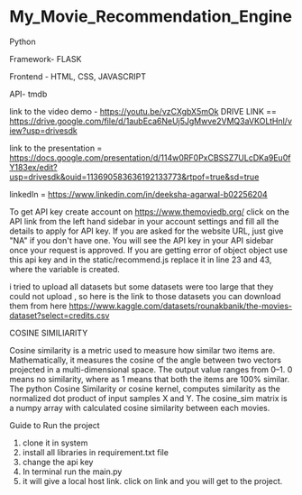 # My_Movie_Recommendation_Engine

Python 

Framework- FLASK

Frontend - HTML, CSS, JAVASCRIPT 

API- tmdb

link to the video demo - https://youtu.be/vzCXgbX5mOk
DRIVE LINK == https://drive.google.com/file/d/1aubEca6NeUj5JgMwve2VMQ3aVKOLtHnl/view?usp=drivesdk



link to the presentation = https://docs.google.com/presentation/d/114w0RF0PxCBSSZ7ULcDKa9Eu0fY183ex/edit?usp=drivesdk&ouid=113690583636192133773&rtpof=true&sd=true


linkedIn = https://www.linkedin.com/in/deeksha-agarwal-b02256204

To get API key
create account on  https://www.themoviedb.org/  click on the API link from the left hand sidebar in your account settings and fill all the details to apply for API key. If you are asked for the website URL, just give "NA" if you don't have one. You will see the API key in your API sidebar once your request is approved.
If you are getting error of object object use this api key and in the static/recommend.js replace it in line 23 and 43, where the variable is created.


i tried to upload all datasets but some datasets were too large that they could not upload ,
so here is the link to those datasets you can download them from here
https://www.kaggle.com/datasets/rounakbanik/the-movies-dataset?select=credits.csv


COSINE SIMILIARITY


Cosine similarity is a metric used to measure how similar two items are. Mathematically, it measures the cosine of the angle between two vectors projected in a multi-dimensional space. The output value ranges from 0–1.
0 means no similarity, where as 1 means that both the items are 100% similar.
The python Cosine Similarity or cosine kernel, computes similarity as the normalized dot product of input samples X and Y. 
The cosine_sim matrix is a numpy array with calculated cosine similarity between each movies.





Guide to Run the project
1. clone it in system
2. install all libraries in requirement.txt file
3. change the api key
4. In terminal run the main.py
5. it will give a local host link. click on link and you will get to the project.
